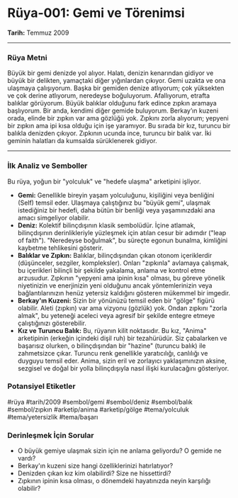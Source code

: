 # Rüya-001: Gemi ve Törenimsi
**Tarih:** Temmuz 2009

---
### Rüya Metni

Büyük bir gemi denizde yol alıyor. Halatı, denizin kenarından gidiyor ve büyük bir delikten, yamaçtaki diğer yığınlardan çıkıyor. Gemi uzakta ve ona ulaşmaya çalışıyorum. Başka bir gemiden denize atlıyorum; çok yüksekten ve çok derine atlıyorum, neredeyse boğuluyorum. Afallıyorum, etrafta balıklar görüyorum. Büyük balıklar olduğunu fark edince zıpkın aramaya başlıyorum. Bir anda, kendimi diğer gemide buluyorum. Berkay’ın kuzeni orada, elinde bir zıpkın var ama gözlüğü yok. Zıpkını zorla alıyorum; yepyeni bir zıpkın ama ipi kısa olduğu için işe yaramıyor. Bu sırada bir kız, turuncu bir balıkla denizden çıkıyor. Zıpkının ucunda ince, turuncu bir balık var. İki geminin halatları da kumsalda sürüklenerek gidiyor.

---
### İlk Analiz ve Semboller

Bu rüya, yoğun bir "yolculuk" ve "hedefe ulaşma" arketipini işliyor.

* **Gemi:** Genellikle bireyin yaşam yolculuğunu, kişiliğini veya benliğini (Self) temsil eder. Ulaşmaya çalıştığınız bu "büyük gemi", ulaşmak istediğiniz bir hedefi, daha bütün bir benliği veya yaşamınızdaki ana amacı simgeliyor olabilir.
* **Deniz:** Kolektif bilinçdışının klasik sembolüdür. İçine atlamak, bilinçdışının derinlikleriyle yüzleşmek için atılan cesur bir adımdır ("leap of faith"). "Neredeyse boğulmak", bu süreçte egonun bunalma, kimliğini kaybetme tehlikesini gösterir.
* **Balıklar ve Zıpkın:** Balıklar, bilinçdışından çıkan otonom içeriklerdir (düşünceler, sezgiler, kompleksler). Onları "zıpkınla" avlamaya çalışmak, bu içerikleri bilinçli bir şekilde yakalama, anlama ve kontrol etme arzusudur. Zıpkının "yepyeni ama ipinin kısa" olması, bu göreve yönelik niyetinizin ve enerjinizin yeni olduğunu ancak yöntemlerinizin veya bağlantılarınızın henüz yetersiz kaldığını gösteren mükemmel bir imgedir.
* **Berkay'ın Kuzeni:** Sizin bir yönünüzü temsil eden bir "gölge" figürü olabilir. Aleti (zıpkın) var ama vizyonu (gözlük) yok. Ondan zıpkını "zorla almak", bu yeteneği aceleci veya agresif bir şekilde entegre etmeye çalıştığınızı gösterebilir.
* **Kız ve Turuncu Balık:** Bu, rüyanın kilit noktasıdır. Bu kız, "Anima" arketipinin (erkeğin içindeki dişil ruh) bir tezahürüdür. Siz çabalarken ve başarısız olurken, o bilinçdışından bir "hazine" (turuncu balık) ile zahmetsizce çıkar. Turuncu renk genellikle yaratıcılığı, canlılığı ve duyguyu temsil eder. Anima, sizin eril ve zorlayıcı yaklaşımınızın aksine, sezgisel ve doğal bir yolla bilinçdışıyla nasıl ilişki kurulacağını gösteriyor.

### Potansiyel Etiketler
#rüya #tarih/2009 #sembol/gemi #sembol/deniz #sembol/balık #sembol/zıpkın #arketip/anima #arketip/gölge #tema/yolculuk #tema/yetersizlik #tema/başarı

### Derinleşmek İçin Sorular
* O büyük gemiye ulaşmak sizin için ne anlama geliyordu? O gemide ne vardı?
* Berkay'ın kuzeni size hangi özelliklerinizi hatırlatıyor?
* Denizden çıkan kız kim olabilirdi? Size ne hissettirdi?
* Zıpkının ipinin kısa olması, o dönemdeki hayatınızda neyin karşılığı olabilir?